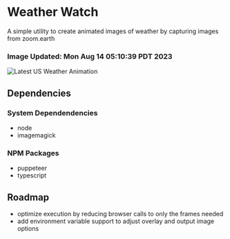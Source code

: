 # Weather Watch

A simple utility to create animated images of weather by capturing images from zoom.earth

### Image Updated: Mon Aug 14 05:10:39 PDT 2023

![Latest US Weather Animation](animations/2023-08-14.webp)

## Dependencies
### System Dependendencies
* node
* imagemagick
### NPM Packages
* puppeteer
* typescript

## Roadmap
* optimize execution by reducing browser calls to only the frames needed
* add environment variable support to adjust overlay and output image options
